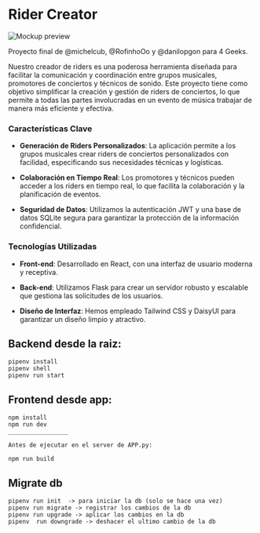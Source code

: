 # Rider Creator

![Mockup preview](https://github.com/danilopgon/rider-creator/assets/113547781/10e2a8c3-1f55-4e91-9d81-d4a8786d8fe3)

Proyecto final de @michelcub, @RofinhoOo y @danilopgon para 4 Geeks.

Nuestro creador de riders es una poderosa herramienta diseñada para facilitar la comunicación y coordinación entre grupos musicales, promotores de conciertos y técnicos de sonido. Este proyecto tiene como objetivo simplificar la creación y gestión de riders de conciertos, lo que permite a todas las partes involucradas en un evento de música trabajar de manera más eficiente y efectiva.

### Características Clave

- **Generación de Riders Personalizados**: La aplicación permite a los grupos musicales crear riders de conciertos personalizados con facilidad, especificando sus necesidades técnicas y logísticas.

- **Colaboración en Tiempo Real**: Los promotores y técnicos pueden acceder a los riders en tiempo real, lo que facilita la colaboración y la planificación de eventos.

- **Seguridad de Datos**: Utilizamos la autenticación JWT y una base de datos SQLite segura para garantizar la protección de la información confidencial.

### Tecnologías Utilizadas

- **Front-end**: Desarrollado en React, con una interfaz de usuario moderna y receptiva.

- **Back-end**: Utilizamos Flask para crear un servidor robusto y escalable que gestiona las solicitudes de los usuarios.

- **Diseño de Interfaz**: Hemos empleado Tailwind CSS y DaisyUI para garantizar un diseño limpio y atractivo.


## Backend desde la raiz:

```
pipenv install
pipenv shell
pipenv run start
```

## Frontend desde app:

```
npm install
npm run dev
_________________

Antes de ejecutar en el server de APP.py:

npm run build

```
## Migrate db
```
pipenv run init  -> para iniciar la db (solo se hace una vez)
pipenv run migrate -> registrar los cambios de la db
pipenv run upgrade -> aplicar los cambios en la db
pipenv  run downgrade -> deshacer el ultimo cambio de la db
```
